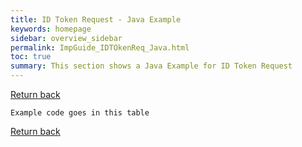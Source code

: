 ```yaml
---
title: ID Token Request - Java Example
keywords: homepage
sidebar: overview_sidebar
permalink: ImpGuide_IDTOkenReq_Java.html
toc: true
summary: This section shows a Java Example for ID Token Request
---
```





[Return back](ImpGuide_OIDC.html#id-token-request)

```
Example code goes in this table
```




[Return back](ImpGuide_OIDC.html#id-token-request)